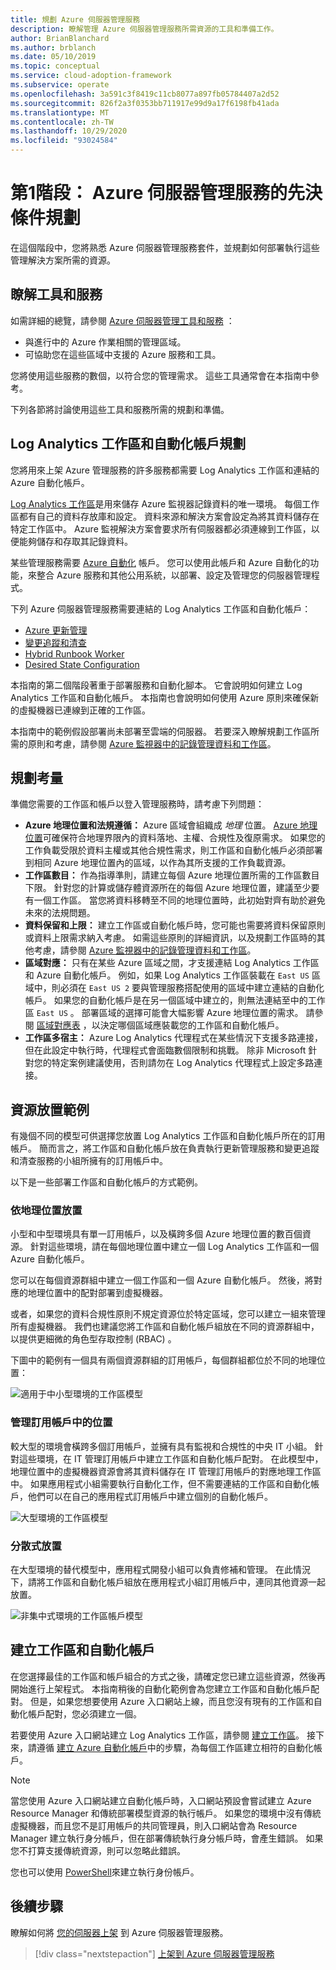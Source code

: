```yaml
---
title: 規劃 Azure 伺服器管理服務
description: 瞭解管理 Azure 伺服器管理服務所需資源的工具和準備工作。
author: BrianBlanchard
ms.author: brblanch
ms.date: 05/10/2019
ms.topic: conceptual
ms.service: cloud-adoption-framework
ms.subservice: operate
ms.openlocfilehash: 3a591c3f8419c11cb8077a897fb05784407a2d52
ms.sourcegitcommit: 826f2a3f0353bb711917e99d9a17f6198fb41ada
ms.translationtype: MT
ms.contentlocale: zh-TW
ms.lasthandoff: 10/29/2020
ms.locfileid: "93024584"
---
```

# <a name="phase-1-prerequisite-planning-for-azure-server-management-services"></a>第1階段： Azure 伺服器管理服務的先決條件規劃

在這個階段中，您將熟悉 Azure 伺服器管理服務套件，並規劃如何部署執行這些管理解決方案所需的資源。

## <a name="understand-the-tools-and-services"></a>瞭解工具和服務

如需詳細的總覽，請參閱 [Azure 伺服器管理工具和服務](./tools-services.md) ：

- 與進行中的 Azure 作業相關的管理區域。
- 可協助您在這些區域中支援的 Azure 服務和工具。

您將使用這些服務的數個，以符合您的管理需求。 這些工具通常會在本指南中參考。

下列各節將討論使用這些工具和服務所需的規劃和準備。

## <a name="log-analytics-workspace-and-automation-account-planning"></a>Log Analytics 工作區和自動化帳戶規劃

您將用來上架 Azure 管理服務的許多服務都需要 Log Analytics 工作區和連結的 Azure 自動化帳戶。

[Log Analytics 工作區](/azure/azure-monitor/learn/quick-create-workspace)是用來儲存 Azure 監視器記錄資料的唯一環境。 每個工作區都有自己的資料存放庫和設定。 資料來源和解決方案會設定為將其資料儲存在特定工作區中。 Azure 監視解決方案會要求所有伺服器都必須連線到工作區，以便能夠儲存和存取其記錄資料。

某些管理服務需要 [Azure 自動化](/azure/automation/automation-intro) 帳戶。 您可以使用此帳戶和 Azure 自動化的功能，來整合 Azure 服務和其他公用系統，以部署、設定及管理您的伺服器管理程式。

下列 Azure 伺服器管理服務需要連結的 Log Analytics 工作區和自動化帳戶：

- [Azure 更新管理](/azure/automation/update-management/overview)
- [變更追蹤和清查](/azure/automation/change-tracking)
- [Hybrid Runbook Worker](/azure/automation/automation-hybrid-runbook-worker)
- [Desired State Configuration](/azure/virtual-machines/extensions/dsc-overview)

本指南的第二個階段著重于部署服務和自動化腳本。 它會說明如何建立 Log Analytics 工作區和自動化帳戶。 本指南也會說明如何使用 Azure 原則來確保新的虛擬機器已連線到正確的工作區。

本指南中的範例假設部署尚未部署至雲端的伺服器。 若要深入瞭解規劃工作區所需的原則和考慮，請參閱 [Azure 監視器中的記錄管理資料和工作區](/azure/azure-monitor/platform/manage-access)。

## <a name="planning-considerations"></a>規劃考量

準備您需要的工作區和帳戶以登入管理服務時，請考慮下列問題：

- **Azure 地理位置和法規遵循：** Azure 區域會組織成 _地理_ 位置。 [Azure 地理位置](https://azure.microsoft.com/global-infrastructure/geographies)可確保符合地理界限內的資料落地、主權、合規性及復原需求。 如果您的工作負載受限於資料主權或其他合規性需求，則工作區和自動化帳戶必須部署到相同 Azure 地理位置內的區域，以作為其所支援的工作負載資源。
- **工作區數目：** 作為指導準則，請建立每個 Azure 地理位置所需的工作區數目下限。 針對您的計算或儲存體資源所在的每個 Azure 地理位置，建議至少要有一個工作區。 當您將資料移轉至不同的地理位置時，此初始對齊有助於避免未來的法規問題。
- **資料保留和上限：** 建立工作區或自動化帳戶時，您可能也需要將資料保留原則或資料上限需求納入考慮。 如需這些原則的詳細資訊，以及規劃工作區時的其他考慮，請參閱 [Azure 監視器中的記錄管理資料和工作區](/azure/azure-monitor/platform/manage-access)。
- **區域對應：** 只有在某些 Azure 區域之間，才支援連結 Log Analytics 工作區和 Azure 自動化帳戶。 例如，如果 Log Analytics 工作區裝載在 `East US` 區域中，則必須在 `East US 2` 要與管理服務搭配使用的區域中建立連結的自動化帳戶。 如果您的自動化帳戶是在另一個區域中建立的，則無法連結至中的工作區 `East US` 。 部署區域的選擇可能會大幅影響 Azure 地理位置的需求。 請參閱 [區域對應表](/azure/automation/how-to/region-mappings) ，以決定哪個區域應裝載您的工作區和自動化帳戶。
- **工作區多宿主：** Azure Log Analytics 代理程式在某些情況下支援多路連接，但在此設定中執行時，代理程式會面臨數個限制和挑戰。 除非 Microsoft 針對您的特定案例建議使用，否則請勿在 Log Analytics 代理程式上設定多路連接。

## <a name="resource-placement-examples"></a>資源放置範例

有幾個不同的模型可供選擇您放置 Log Analytics 工作區和自動化帳戶所在的訂用帳戶。 簡而言之，將工作區和自動化帳戶放在負責執行更新管理服務和變更追蹤和清查服務的小組所擁有的訂用帳戶中。

以下是一些部署工作區和自動化帳戶的方式範例。

### <a name="placement-by-geography"></a>依地理位置放置

小型和中型環境具有單一訂用帳戶，以及橫跨多個 Azure 地理位置的數百個資源。 針對這些環境，請在每個地理位置中建立一個 Log Analytics 工作區和一個 Azure 自動化帳戶。

您可以在每個資源群組中建立一個工作區和一個 Azure 自動化帳戶。 然後，將對應的地理位置中的配對部署到虛擬機器。

或者，如果您的資料合規性原則不規定資源位於特定區域，您可以建立一組來管理所有虛擬機器。 我們也建議您將工作區和自動化帳戶組放在不同的資源群組中，以提供更細微的角色型存取控制 (RBAC) 。

下圖中的範例有一個具有兩個資源群組的訂用帳戶，每個群組都位於不同的地理位置：

![適用于中小型環境的工作區模型](./media/workspace-model-small.png)

### <a name="placement-in-a-management-subscription"></a>管理訂用帳戶中的位置

較大型的環境會橫跨多個訂用帳戶，並擁有具有監視和合規性的中央 IT 小組。 針對這些環境，在 IT 管理訂用帳戶中建立工作區和自動化帳戶配對。 在此模型中，地理位置中的虛擬機器資源會將其資料儲存在 IT 管理訂用帳戶的對應地理工作區中。 如果應用程式小組需要執行自動化工作，但不需要連結的工作區和自動化帳戶，他們可以在自己的應用程式訂用帳戶中建立個別的自動化帳戶。

![大型環境的工作區模型](./media/workspace-model-large.png)

### <a name="decentralized-placement"></a>分散式放置

在大型環境的替代模型中，應用程式開發小組可以負責修補和管理。 在此情況下，請將工作區和自動化帳戶組放在應用程式小組訂用帳戶中，連同其他資源一起放置。

  ![非集中式環境的工作區帳戶模型](./media/workspace-model-decentralized.png)

## <a name="create-a-workspace-and-automation-account"></a>建立工作區和自動化帳戶

在您選擇最佳的工作區和帳戶組合的方式之後，請確定您已建立這些資源，然後再開始進行上架程式。 本指南稍後的自動化範例會為您建立工作區和自動化帳戶配對。 但是，如果您想要使用 Azure 入口網站上線，而且您沒有現有的工作區和自動化帳戶配對，您必須建立一個。

若要使用 Azure 入口網站建立 Log Analytics 工作區，請參閱 [建立工作區](/azure/azure-monitor/learn/quick-create-workspace#create-a-workspace)。 接下來，請遵循 [建立 Azure 自動化帳戶](/azure/automation/automation-quickstart-create-account)中的步驟，為每個工作區建立相符的自動化帳戶。

> [!NOTE]
> 當您使用 Azure 入口網站建立自動化帳戶時，入口網站預設會嘗試建立 Azure Resource Manager 和傳統部署模型資源的執行帳戶。 如果您的環境中沒有傳統虛擬機器，而且您不是訂用帳戶的共同管理員，則入口網站會為 Resource Manager 建立執行身分帳戶，但在部署傳統執行身分帳戶時，會產生錯誤。 如果您不打算支援傳統資源，則可以忽略此錯誤。
>
> 您也可以使用 [PowerShell](/azure/automation/manage-runas-account#creating-a-run-as-account-using-powershell)來建立執行身份帳戶。

## <a name="next-steps"></a>後續步驟

瞭解如何將 [您的伺服器上架](./onboarding-overview.md) 到 Azure 伺服器管理服務。

> [!div class="nextstepaction"]
> [上架到 Azure 伺服器管理服務](./onboarding-overview.md)
